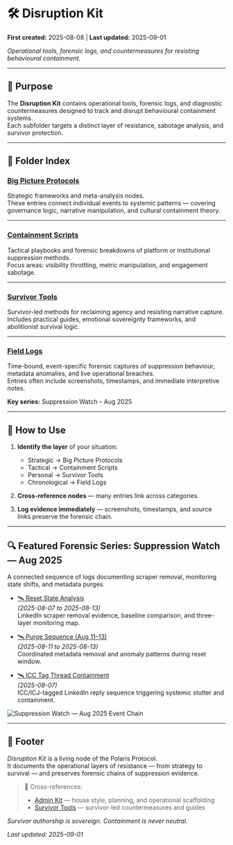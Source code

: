 # 🛠️ Disruption Kit  

**First created:** 2025-08-08 | **Last updated:** 2025-09-01  

*Operational tools, forensic logs, and countermeasures for resisting behavioural containment.*  

---

## 📌 Purpose  
The **Disruption Kit** contains operational tools, forensic logs, and diagnostic countermeasures designed to track and disrupt behavioural containment systems.  
Each subfolder targets a distinct layer of resistance, sabotage analysis, and survivor protection.  

---

## 📂 Folder Index  

### [Big Picture Protocols](./Big_Picture_Protocols)  
Strategic frameworks and meta-analysis nodes.  
These entries connect individual events to systemic patterns — covering governance logic, narrative manipulation, and cultural containment theory.  

---

### [Containment Scripts](./Containment_Scripts)  
Tactical playbooks and forensic breakdowns of platform or institutional suppression methods.  
Focus areas: visibility throttling, metric manipulation, and engagement sabotage.  

---

### [Survivor Tools](./Survivor_Tools)  
Survivor-led methods for reclaiming agency and resisting narrative capture.  
Includes practical guides, emotional sovereignty frameworks, and abolitionist survival logic.  

---

### [Field Logs](./Field_Logs)  
Time-bound, event-specific forensic captures of suppression behaviour, metadata anomalies, and live operational breaches.  
Entries often include screenshots, timestamps, and immediate interpretive notes.  

**Key series:** Suppression Watch – Aug 2025  

---

## 🧭 How to Use  
1. **Identify the layer** of your situation:  
   - Strategic → Big Picture Protocols  
   - Tactical → Containment Scripts  
   - Personal → Survivor Tools  
   - Chronological → Field Logs  

2. **Cross-reference nodes** — many entries link across categories.  

3. **Log evidence immediately** — screenshots, timestamps, and source links preserve the forensic chain.  

---

## 🔍 Featured Forensic Series: Suppression Watch — Aug 2025  

A connected sequence of logs documenting scraper removal, monitoring state shifts, and metadata purges.  

- [🛰️ Reset State Analysis](./Field_Logs/🛰️_reset_state_analysis_2025-08-13.md)  
  *(2025-08-07 to 2025-08-13)*  
  LinkedIn scraper removal evidence, baseline comparison, and three-layer monitoring map.  

- [🛰️ Purge Sequence (Aug 11–13)](./Field_Logs/🛰️_purge_sequence_2025-08-11_to_2025-08-13.md)  
  *(2025-08-11 to 2025-08-13)*  
  Coordinated metadata removal and anomaly patterns during reset window.  

- [🛰️ ICC Tag Thread Containment](./Field_Logs/🛰️_icc_tag_thread_containment.md)  
  *(2025-08-07)*  
  ICC/ICJ-tagged LinkedIn reply sequence triggering systemic stutter and containment.  

![Suppression Watch — Aug 2025 Event Chain](./Field_Logs/suppression_watch_aug_2025_timeline.png)  

---

## 🏮 Footer  

*Disruption Kit* is a living node of the Polaris Protocol.  
It documents the operational layers of resistance — from strategy to survival — and preserves forensic chains of suppression evidence.  

> 📡 Cross-references:  
> - [Admin Kit](../Admin_Kit) — house style, planning, and operational scaffolding  
> - [Survivor Tools](./Survivor_Tools) — survivor-led countermeasures and guides  

*Survivor authorship is sovereign. Containment is never neutral.*  

_Last updated: 2025-09-01_
